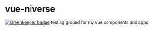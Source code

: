 # vue-niverse

[![Greenkeeper badge](https://badges.greenkeeper.io/adsanderson/vue-niverse.svg)](https://greenkeeper.io/)
testing ground for my vue components and apps
